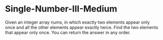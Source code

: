 # Single-Number-III-Medium
Given an integer array nums, in which exactly two elements appear only once and all the other elements appear exactly twice. Find the two elements that appear only once. You can return the answer in any order.
